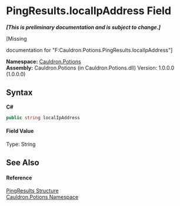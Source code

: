 # PingResults.localIpAddress Field
 _**\[This is preliminary documentation and is subject to change.\]**_

\[Missing <summary> documentation for "F:Cauldron.Potions.PingResults.localIpAddress"\]

**Namespace:**&nbsp;<a href="N_Cauldron_Potions">Cauldron.Potions</a><br />**Assembly:**&nbsp;Cauldron.Potions (in Cauldron.Potions.dll) Version: 1.0.0.0 (1.0.0.0)

## Syntax

**C#**<br />
``` C#
public string localIpAddress
```


#### Field Value
Type: String

## See Also


#### Reference
<a href="T_Cauldron_Potions_PingResults">PingResults Structure</a><br /><a href="N_Cauldron_Potions">Cauldron.Potions Namespace</a><br />